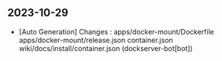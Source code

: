 
## 2023-10-29
 * [Auto Generation] Changes : apps/docker-mount/Dockerfile apps/docker-mount/release.json container.json wiki/docs/install/container.json (dockserver-bot[bot])
